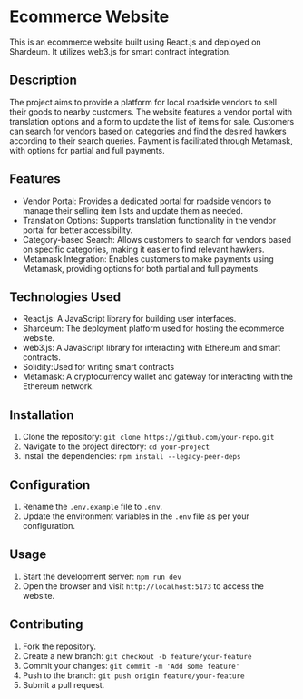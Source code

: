 # Ecommerce Website

This is an ecommerce website built using React.js and deployed on Shardeum. It utilizes web3.js for smart contract integration.

## Description

The project aims to provide a platform for local roadside vendors to sell their goods to nearby customers. The website features a vendor portal with translation options and a form to update the list of items for sale. Customers can search for vendors based on categories and find the desired hawkers according to their search queries. Payment is facilitated through Metamask, with options for partial and full payments.

## Features

- Vendor Portal: Provides a dedicated portal for roadside vendors to manage their selling item lists and update them as needed.
- Translation Options: Supports translation functionality in the vendor portal for better accessibility.
- Category-based Search: Allows customers to search for vendors based on specific categories, making it easier to find relevant hawkers.
- Metamask Integration: Enables customers to make payments using Metamask, providing options for both partial and full payments.

## Technologies Used

- React.js: A JavaScript library for building user interfaces.
- Shardeum: The deployment platform used for hosting the ecommerce website.
- web3.js: A JavaScript library for interacting with Ethereum and smart contracts.
- Solidity:Used for writing smart contracts
- Metamask: A cryptocurrency wallet and gateway for interacting with the Ethereum network.

## Installation

1. Clone the repository: `git clone https://github.com/your-repo.git`
2. Navigate to the project directory: `cd your-project`
3. Install the dependencies: `npm install --legacy-peer-deps`

## Configuration

1. Rename the `.env.example` file to `.env`.
2. Update the environment variables in the `.env` file as per your configuration.

## Usage

1. Start the development server: `npm run dev`
2. Open the browser and visit `http://localhost:5173` to access the website.

## Contributing

1. Fork the repository.
2. Create a new branch: `git checkout -b feature/your-feature`
3. Commit your changes: `git commit -m 'Add some feature'`
4. Push to the branch: `git push origin feature/your-feature`
5. Submit a pull request.
